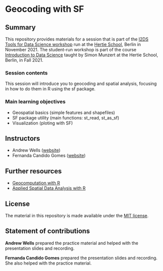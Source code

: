 # Geocoding with SF

## Summary

This repository provides materials for a session that is part of the [I2DS Tools for Data Science workshop](https://github.com/intro-to-data-science-21-workshop) run at the [Hertie School](https://www.hertie-school.org/en/), Berlin in November 2021. The student-run workshop is part of the course [Introduction to Data Science](https://github.com/intro-to-data-science-21) taught by Simon Munzert at the Hertie School, Berlin, in Fall 2021.

### Session contents
This session will introduce you to geocoding and spatial analysis, focusing in how to do them in R using the sf package.

### Main learning objectives
- Geospatial basics (simple features and shapefiles)
- SF package utility (main functions: st_read, st_as_sf)
- Visualization (ploting with SF)

## Instructors
- Andrew Wells ([website](https://github.com/andrewwells991))
- Fernanda Candido Gomes ([website](https://github.com/F-CGomes)) 


## Further resources
- [Geocomputation with R](https://geocompr.robinlovelace.net/index.html)
- [Applied Spatial Data Analysis with R](https://www.springer.com/gp/book/9781461476177)

## License
The material in this repository is made available under the [MIT license](http://opensource.org/licenses/mit-license.php).

## Statement of contributions
**Andrew Wells** prepared the practice material and helped with the presentation slides and recording.

**Fernanda Candido Gomes** prepared the presentation slides and recording. She also helped with the practice material.
